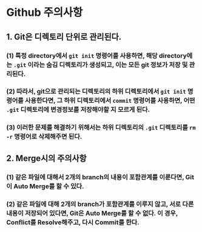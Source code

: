 #  Github 주의사항

## 1. Git은 디렉토리 단위로 관리된다. 

### 	(1) 특정 directory에서 `git init` 명령어를 사용하면, 해당 directory에는 `.git` 이라는 숨김 디렉토리가 생성되고, 이는 모든 git 정보가 저장 및 관리된다.



### 	(2) 따라서, git으로 관리되는 디렉토리의 하위 디렉토리에서 `git init` 명령어를 사용한다면, 그 하위 디렉토리에서 `commit` 명령어를 사용하면, 어떤 `.git` 디렉토리에 변경정보를 저장해야할 지 모르게 된다.



### 	(3) 이러한 문제를 해결하기 위해서는 하위 디렉토리의 `.git` 디렉토리를 `rm -r` 명령어로 삭제해주면 된다.



## 2. Merge시의 주의사항

###  	(1) 같은 파일에 대해서 2개의 branch의 내용이 포함관계를 이룬다면, Git이 Auto Merge를 할 수 있다.



### 	(2) 같은 파일에 대해 2개의 branch가 포함관계를 이루지 않고, 서로 다른 내용이 저장되어 있다면, Git은 Auto Merge를 할 수 없다. 이 경우, Conflict를 Resolve해주고, 다시 Commit를 한다.

